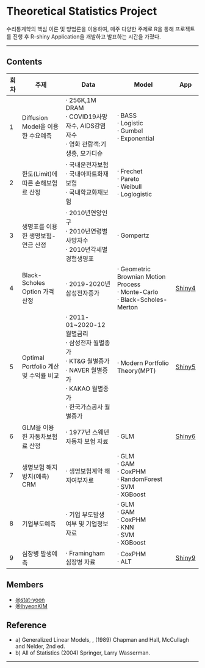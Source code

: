 # Theoretical Statistics Project 

수리통계학의 핵심 이론 및 방법론을 이용하여, 매주 다양한 주제로 R을 통해 프로젝트를 진행 후 R-shiny Application을 개발하고 발표하는 시간을 가졌다. 

***


## Contents


 회차 | 주제 | Data | Model | App |
| ------ | -- | -- |-----|------|
|  1 | Diffusion Model을 이용한 수요예측 |· 256K,1M DRAM<br>· COVID19사망자수, AIDS감염자수<br>· 영화 관람객:기생충, 모가디슈 | · BASS<br>· Logistic<br>· Gumbel<br>· Exponential |  |
| 2 | 한도(Limit)에 따른 손해보험료 산정 |· 국내운전자보험<br>· 국내아파트화재보험<br>· 국내학교화재보험 |· Frechet<br>· Pareto<br>· Weibull<br>· Loglogistic |  |
|  3 | 생명표를 이용한 생명보험-연금 산정  |· 2010년연앙인구<br>· 2010년연령별사망자수<br>· 2010년각세별경험생명표 | · Gompertz |  |
|  4 | Black-Scholes Option 가격 산정 | · 2019-2020년삼성전자종가 |· Geometric Brownian Motion Process<br>· Monte-Carlo<br>· Black-Scholes-Merton | [Shiny4]( https://2hyeon.shinyapps.io/asian_option_price/) |
|  5 | Optimal Portfolio 계산 및 수익률 비교  |· 2011-01~2020-12 월별금리<br>· 삼성전자 월별종가<br>· KT&G 월별종가<br>· NAVER 월별종가<br>· KAKAO 월별종가<br>· 한국가스공사 월별종가 |· Modern Portfolio Theory(MPT)| [Shiny5](https://soohyeonlee.shinyapps.io/Optimal_Portfoliio/?_ga=2.54491947.2032026875.1633944412-1419575806.1633341072) |
|  6 | GLM을 이용한 자동차보험료 산정 | · 1977년 스웨덴 자동차 보험 자료 | · GLM | [Shiny6](https://2hyeon.shinyapps.io/Car_Insurance/?_ga=2.231842646.890041282.1646883062-891940177.1646883062) |
|  7 | 생명보험 해지방지(예측) CRM | · 생명보험계약 해지여부자료 | · GLM<br>· GAM<br>· CoxPHM<br>· RandomForest<br>· SVM<br>· XGBoost |  |
| 8 | 기업부도예측 | · 기업 부도발생 여부 및 기업정보 자료 | · GLM<br>· GAM<br>· CoxPHM<br>· KNN<br>· SVM<br>· XGBoost  |  |
|  9 | 심장병 발생예측 | · Framingham 심장병 자료 | · CoxPHM<br>· ALT | [Shiny9](https://soohyeonlee.shinyapps.io/Heart_Disease/) |




## Members
* [@stat-yoon](https://github.com/stat-yoon)
* [@IhyeonKIM](https://github.com/IhyeonKIM)

## Reference

* a)  Generalized Linear Models, , (1989) Chapman and Hall, McCullagh and Nelder,  2nd ed.
* b)  All of Statistics (2004) Springer, Larry Wasserman.


***



